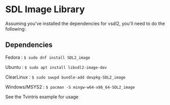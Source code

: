 # SDL Image Library
Assuming you've installed the dependencies for vsdl2, you'll need to do the following:

## Dependencies
Fedora :
`$ sudo dnf install SDL2_image` 

Ubuntu :
`$ sudo apt install libsdl2-image-dev`

ClearLinux :
`$ sudo swupd bundle-add devpkg-SDL2_image`

Windows/MSYS2 :
`$ pacman -S mingw-w64-x86_64-SDL2_image`

See the Tvintris example for usage
